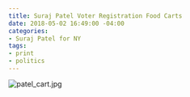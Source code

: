 ```yaml
---
title: Suraj Patel Voter Registration Food Carts
date: 2018-05-02 16:49:00 -04:00
categories:
- Suraj Patel for NY
tags:
- print
- politics
---
```


![patel_cart.jpg](/uploads/patel_cart.jpg)